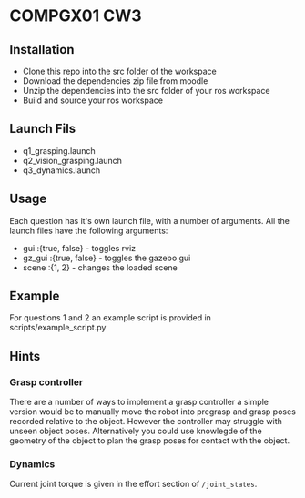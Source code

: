 # COMPGX01 CW3

## Installation
  * Clone this repo into the src folder of the workspace
  * Download the dependencies zip file from moodle
  * Unzip the dependencies into the src folder of your ros workspace
  * Build and source your ros workspace
  
## Launch Fils
  * q1_grasping.launch
  * q2_vision_grasping.launch
  * q3_dynamics.launch

## Usage
Each question has it's own launch file, with a number of arguments.
All the launch files have the following arguments:
  * gui :{true, false} - toggles rviz 
  * gz_gui :{true, false} - toggles the gazebo gui
  * scene :{1, 2} - changes the loaded scene

## Example
For questions 1 and 2 an example script is provided in scripts/example_script.py

## Hints
### Grasp controller
There are a number of ways to implement a grasp controller a simple version would be to manually move the robot into pregrasp and grasp poses recorded relative to the object. However the controller may struggle with unseen object poses. Alternatively you could use knowlegde of the geometry of the object to plan the grasp poses for contact with the object.

### Dynamics
Current joint torque is given in the effort section of `/joint_states`.
